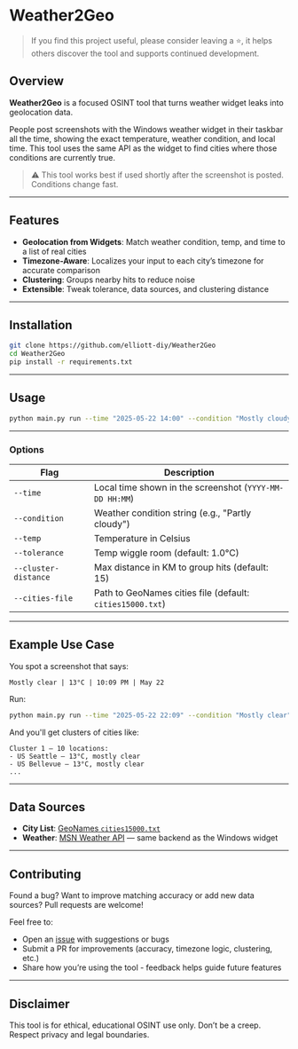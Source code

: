 # Weather2Geo
> If you find this project useful, please consider leaving a ⭐, it helps others discover the tool and supports continued development.
## Overview

**Weather2Geo** is a focused OSINT tool that turns weather widget leaks into geolocation data.

People post screenshots with the Windows weather widget in their taskbar all the time, showing the exact temperature, weather condition, and local time. This tool uses the same API as the widget to find cities where those conditions are currently true.

> ⚠️ This tool works best if used shortly after the screenshot is posted. Conditions change fast.

---

## Features

* **Geolocation from Widgets**: Match weather condition, temp, and time to a list of real cities
* **Timezone-Aware**: Localizes your input to each city’s timezone for accurate comparison
* **Clustering**: Groups nearby hits to reduce noise
* **Extensible**: Tweak tolerance, data sources, and clustering distance

---

## Installation

```bash
git clone https://github.com/elliott-diy/Weather2Geo
cd Weather2Geo
pip install -r requirements.txt
```

---

## Usage

```bash
python main.py run --time "2025-05-22 14:00" --condition "Mostly cloudy" --temp 18 --tolerance 1.0
```

---

### Options

| Flag                 | Description                                               |
| -------------------- | --------------------------------------------------------- |
| `--time`             | Local time shown in the screenshot (`YYYY-MM-DD HH:MM`)   |
| `--condition`        | Weather condition string (e.g., "Partly cloudy")          |
| `--temp`             | Temperature in Celsius                                    |
| `--tolerance`        | Temp wiggle room (default: 1.0°C)                         |
| `--cluster-distance` | Max distance in KM to group hits (default: 15)            |
| `--cities-file`      | Path to GeoNames cities file (default: `cities15000.txt`) |

---

## Example Use Case

You spot a screenshot that says:

```
Mostly clear | 13°C | 10:09 PM | May 22
```

Run:

```bash
python main.py run --time "2025-05-22 22:09" --condition "Mostly clear" --temp 13
```

And you'll get clusters of cities like:

```
Cluster 1 – 10 locations:
- US Seattle — 13°C, mostly clear
- US Bellevue — 13°C, mostly clear
...
```

---

## Data Sources

* **City List**: [GeoNames `cities15000.txt`](https://download.geonames.org/export/dump/)
* **Weather**: [MSN Weather API](https://www.msn.com/en-ca/weather) — same backend as the Windows widget

---

## Contributing

Found a bug? Want to improve matching accuracy or add new data sources? Pull requests are welcome!

Feel free to:
- Open an [issue](https://github.com/elliott-diy/Weather2Geo/issues) with suggestions or bugs
- Submit a PR for improvements (accuracy, timezone logic, clustering, etc.)
- Share how you’re using the tool - feedback helps guide future features

---
## Disclaimer

This tool is for ethical, educational OSINT use only. Don’t be a creep. Respect privacy and legal boundaries.

